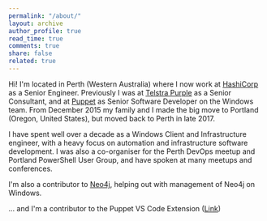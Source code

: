 ```yaml
---
permalink: "/about/"
layout: archive
author_profile: true
read_time: true
comments: true
share: false
related: true
---
```


Hi! I'm located in Perth (Western Australia) where I now work at [HashiCorp](https://hashicorp.com) as a Senior Engineer.
Previously I was at [Telstra Purple](https://purple.telstra.com.au/) as a Senior Consultant, and at [Puppet](http://puppet.com) as Senior Software Developer on the Windows team.
From December 2015 my family and I made the big move to Portland (Oregon, United States), but moved back to Perth in late 2017.

I have spent well over a decade as a Windows Client and Infrastructure engineer, with a heavy focus on automation and infrastructure software development. I was also a co-organiser for the Perth DevOps meetup and Portland PowerShell User Group, and have spoken at many meetups and conferences.

I'm also a contributor to [Neo4j](http://neo4j.com), helping out with management of Neo4j on Windows.

... and I'm a contributor to the Puppet VS Code Extension ([Link](https://marketplace.visualstudio.com/items?itemName=jpogran.puppet-vscode))
